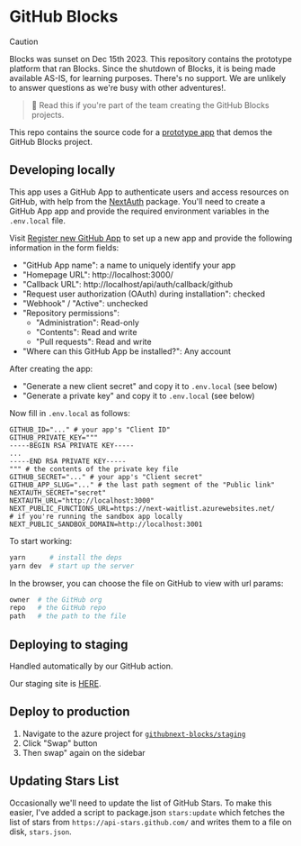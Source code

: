 # GitHub Blocks

> [!CAUTION]
> Blocks was sunset on Dec 15th 2023. This repository contains the prototype platform that ran Blocks. Since the shutdown of Blocks, it is being made available AS-IS, for learning purposes. There's no support. We are unlikely to answer questions as we're busy with other adventures!.

> 📣 Read this if you're part of the team creating the GitHub Blocks projects.

This repo contains the source code for a [prototype app](https://blocks.githubnext.com/) that demos the GitHub Blocks project.

## Developing locally

This app uses a GitHub App to authenticate users and access resources on GitHub, with help from the [NextAuth](https://next-auth.js.org/) package. You'll need to create a GitHub App app and provide the required environment variables in the `.env.local` file.

Visit [Register new GitHub App](https://github.com/settings/apps/new) to set up a new app and provide the following information in the form fields:

- "GitHub App name": a name to uniquely identify your app
- "Homepage URL": http://localhost:3000/
- "Callback URL": http://localhost/api/auth/callback/github
- "Request user authorization (OAuth) during installation": checked
- "Webhook" / "Active": unchecked
- "Repository permissions":
  - "Administration": Read-only
  - "Contents": Read and write
  - "Pull requests": Read and write
- "Where can this GitHub App be installed?": Any account

After creating the app:

- "Generate a new client secret" and copy it to `.env.local` (see below)
- "Generate a private key" and copy it to `.env.local` (see below)

Now fill in `.env.local` as follows:

```
GITHUB_ID="..." # your app's "Client ID"
GITHUB_PRIVATE_KEY="""
-----BEGIN RSA PRIVATE KEY-----
...
-----END RSA PRIVATE KEY-----
""" # the contents of the private key file
GITHUB_SECRET="..." # your app's "Client secret"
GITHUB_APP_SLUG="..." # the last path segment of the "Public link"
NEXTAUTH_SECRET="secret"
NEXTAUTH_URL="http://localhost:3000"
NEXT_PUBLIC_FUNCTIONS_URL=https://next-waitlist.azurewebsites.net/
# if you're running the sandbox app locally
NEXT_PUBLIC_SANDBOX_DOMAIN=http://localhost:3001
```

To start working:

```bash
yarn      # install the deps
yarn dev  # start up the server
```

In the browser, you can choose the file on GitHub to view with url params:

```bash
owner  # the GitHub org
repo   # the GitHub repo
path   # the path to the file
```

## Deploying to staging

Handled automatically by our GitHub action.

Our staging site is [HERE](https://githubnext-blocks-staging.azurewebsites.net/githubnext/blocks/blob/main/README.md).

## Deploy to production

1. Navigate to the azure project for [`githubnext-blocks/staging`](https://portal.azure.com/#@githubazure.onmicrosoft.com/resource/subscriptions/b394e68d-7472-42fd-bb1c-d73cb7f4fd3c/resourceGroups/githubnext-blocks-rg/providers/Microsoft.Web/sites/githubnext-blocks/slots/staging/appServices)
2. Click "Swap" button
3. Then swap" again on the sidebar

## Updating Stars List

Occasionally we'll need to update the list of GitHub Stars. To make this easier, I've added a script to package.json `stars:update` which fetches the list of stars from `https://api-stars.github.com/` and writes them to a file on disk, `stars.json`.
